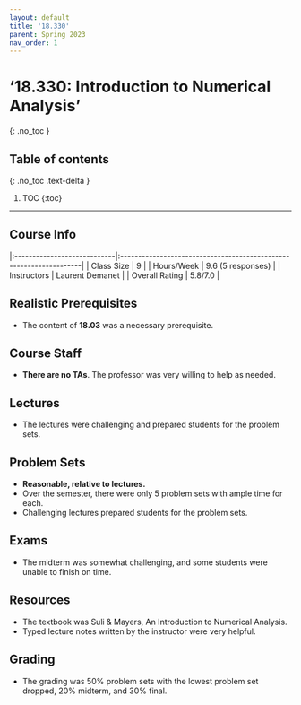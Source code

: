 ```yaml
---
layout: default
title: '18.330'
parent: Spring 2023
nav_order: 1
---
```


# ‘18.330: Introduction to Numerical Analysis’
{: .no_toc }

## Table of contents
{: .no_toc .text-delta }

1. TOC
{:toc}

---

## Course Info

|:----------------------------|:-------------------------------------------------------------------|
| Class Size    		| 9                                                            		|
| Hours/Week        	| 9.6 (5 responses)                                          	| 
| Instructors         	| Laurent Demanet					|
| Overall Rating	| 5.8/7.0						|

## Realistic Prerequisites
* The content of **18.03** was a necessary prerequisite. 

## Course Staff
* **There are no TAs**. The professor was very willing to help as needed.

## Lectures
* The lectures were challenging and prepared students for the problem sets.

## Problem Sets
* **Reasonable, relative to lectures.**
* Over the semester, there were only 5 problem sets with ample time for each.
* Challenging lectures prepared students for the problem sets.

## Exams
* The midterm was somewhat challenging, and some students were unable to finish on time.

## Resources
* The textbook was Suli & Mayers, An Introduction to Numerical Analysis.
* Typed lecture notes written by the instructor were very helpful.

## Grading
* The grading was 50% problem sets with the lowest problem set dropped, 20% midterm, and 30% final.

